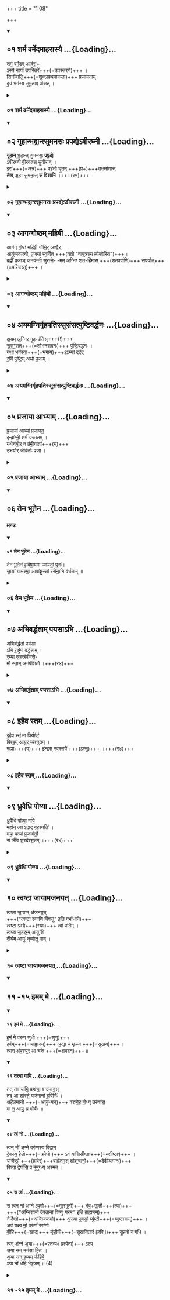 +++
title = "1 08"

+++

<div class="js_include" includetitle="true" newlevelforh1="2" unfilled url="/vedAH_yajuH/taittirIyam/sUtram/ApastambaH/gRhyam/ekAgnikANDam/vishvAsa-prastutiH/1_08/01_sharma_varmedamAharAsyai.md">
<details open><summary><h2>०१ शर्म वर्मेदमाहरास्यै ...{Loading}...</h2></summary>


शर्म॒ वर्मे॒दम् आह॑रा॒+  
ऽस्यै नार्या॑ उप॒स्तिरे॑+++(=उपस्तरणे)+++ ।  
सिनी॑वालि॒+++(=शुक्लप्रथमाकला)+++ प्रजा॑यताम्  
इ॒यं भग॑स्य सुम॒ताव् अ॑सत् ।  

</details>
</div>
<div class="js_include collapsed" includetitle="false" newlevelforh1="3" unfilled url="/vedAH_yajuH/taittirIyam/sUtram/ApastambaH/gRhyam/ekAgnikANDam/sarvASh_TIkAH/1_08/01_sharma_varmedamAharAsyai.md">
<details><summary><h3>०१ शर्म वर्मेदमाहरास्यै ...{Loading}...</h3></summary>
<details><summary>मूलम्</summary>

शर्म॒ वर्मे॒दमाह॑रा॒स्यै नार्या॑ उप॒स्तिरे॑ ।  
सिनी॑वालि॒ प्रजा॑यतामि॒यं भग॑स्य सुम॒ताव॑सत् ।  
</details>
<details><summary>हरदत्तः</summary>

चर्मास्तरणम् - शर्म सुखं वर्म तनुत्राणं एवम्भूतं इदं चर्मआहर । किमर्थम्? अस्यै अस्या नार्याः उपस्तिरे उपस्तरणार्थम् । कृत्येऽर्थे केन्प्रत्ययः । दृष्टेन्दुरमावास्या सिनीवाली । हे सिनीवालि इयं वधूः प्रजायतां प्रजावती भूयात् । भगस्य च देवस्य सुमतौ अनुग्रहात्मिकायां बुद्धौ अन्नत्? स्यात् भवतु सोऽपि त्वत्प्रसादात् इमामनु गृह्णात्वित्यर्थः ॥
</details>
</details>
</div>
<div class="js_include" includetitle="true" newlevelforh1="2" unfilled url="/vedAH_yajuH/taittirIyam/sUtram/ApastambaH/gRhyam/ekAgnikANDam/vishvAsa-prastutiH/1_08/02_gRhAnbhadrAntsumanasaH_prapadye-vIraghnI.md">
<details open><summary><h2>०२ गृहान्भद्रान्त्सुमनसः प्रपद्येऽवीरघ्नी ...{Loading}...</h2></summary>


**गृ॒हान्** भ॒द्रान्त् सु॒मन॑सः॒ **प्रप॒द्ये**  
ऽवी॑रघ्नी वी॒रव॑तस् सु॒वीरान्॑ ।  
इरां॒+++(=अन्नं)+++ वह॑तो घृ॒तम् +++(प्र+)+++उ॒क्षमा॑णा॒स्  
**तेष्व्** अ॒हꣳ सु॒मना॒स् **सं वि॑शामि** ।+++(र५)+++  

</details>
</div>
<div class="js_include collapsed" includetitle="false" newlevelforh1="3" unfilled url="/vedAH_yajuH/taittirIyam/sUtram/ApastambaH/gRhyam/ekAgnikANDam/sarvASh_TIkAH/1_08/02_gRhAnbhadrAntsumanasaH_prapadye-vIraghnI.md">
<details><summary><h3>०२ गृहान्भद्रान्त्सुमनसः प्रपद्येऽवीरघ्नी ...{Loading}...</h3></summary>
<details><summary>मूलम्</summary>

गृ॒हान्भ॒द्रान्त्सु॒मन॑सः॒ प्रप॒द्येऽवी॑रघ्नी वी॒रव॑तस्सु॒वीरान्॑ ।  
इरां॒ वह॑तो घृ॒तमु॒क्षमा॑णा॒स्तेष्व॒हꣳ सु॒मना॒स्सं वि॑शामि ।  
</details>
<details><summary>हरदत्तः</summary>

गृहान् प्रपादयन् वधूं वाचयति - गृहान् अहं प्रपद्ये । कीदृशान्? भद्रान् मनोज्ञान् समुनसः गृहेषु अवस्थिताः श्वश्र्वादयः वधूं दृष्ट्वा सुमनसो भवन्तीति गृहास्सुमनस इत्याह । अवीरघ्नी वीराः पुत्राः अतद्धननस्वभावा अहं वीरवतो देवरादिपुत्रैस्तद्वतः सुवीरान् शोभनरक्षकपुरुषयुक्तान् इरां अन्नं वहतो घृतमुक्षमाणाः ब्राह्मणेषु भुञ्जानेषु यत्र घृतमुक्ष्यते तत इतस्सिच्यते ते गृहा उच्यन्ते घृतमुक्षमाणा इति । द्वितीयार्थे प्रथमा । प्रपद्य च तेषु एवम्भूतेषु गृहेषु अहं सुमनाः भूत्वा संविशामा ।
</details>
</details>
</div>
<div class="js_include" includetitle="true" newlevelforh1="2" unfilled url="/vedAH_yajuH/taittirIyam/sUtram/ApastambaH/gRhyam/ekAgnikANDam/vishvAsa-prastutiH/1_08/03_AgangoShTham_mahiShI.md">
<details open><summary><h2>०३ आगन्गोष्ठम् महिषी ...{Loading}...</h2></summary>


आग॑न् गो॒ष्ठं महि॑षी॒ गोभि॒र् अश्वै॒र्  
आयु॑ष्मत्पत्नी, प्र॒जया॑ स्व॒र्वित् +++(यतो "नापुत्रस्य लोकोस्ति")+++।  
ब॒ह्वीं प्र॒जाञ् ज॒नय॑न्ती सुरत्ने॒-
-मम् अ॒ग्निꣳ श॒त-हि॑मास् +++(शतवर्षाणि)+++ सपर्यात्+++(=परिचरतु)+++ ।  

</details>
</div>
<div class="js_include collapsed" includetitle="false" newlevelforh1="3" unfilled url="/vedAH_yajuH/taittirIyam/sUtram/ApastambaH/gRhyam/ekAgnikANDam/sarvASh_TIkAH/1_08/03_AgangoShTham_mahiShI.md">
<details><summary><h3>०३ आगन्गोष्ठम् महिषी ...{Loading}...</h3></summary>
<details><summary>मूलम्</summary>

आग॑न्गो॒ष्ठं महि॑षी॒ गोभि॒रश्वै॒रायु॑ष्मत्पत्नी प्र॒जया॑ स्व॒र्वित् ।  
ब॒ह्वीं प्र॒जाञ्ज॒नय॑न्ती सुरत्ने॒मम॒ग्निꣳ श॒तहि॑मास्सपर्यात् ।  
</details>
<details><summary>हरदत्तः</summary>

अथोत्तरे त्रयोदश होममन्त्राः- आगन्निति ॥ आगन् आगतवती गोष्ठं गृहं महिषी मम वल्लभा भार्या गोभिः अश्वैश्च पितृकुल लब्धैस्सह आयुष्मान्पतिर्यस्याः सा आयुष्मत्पत्नी अनेनात्मन आयुराशास्ते । प्रजया अपत्येन स्वर्वित् स्वर्गस्य लब्ध्री नापुत्रस्य लोकोस्ति इति प्रजयेत्युक्तम् । तत्र विशेषविधिः बह्वीं प्रजां जनयन्ती सुरत्ना । शोभनधना भूत्वा इममग्निं औपासनाग्निं शतहिमाः शतं संवत्सरान् सपर्यात् परिचरतु अत्रेयं योग्या भवत्वित्यर्थः ॥
</details>
</details>
</div>
<div class="js_include" includetitle="true" newlevelforh1="2" unfilled url="/vedAH_yajuH/taittirIyam/sUtram/ApastambaH/gRhyam/ekAgnikANDam/vishvAsa-prastutiH/1_08/04_ayamagnirgRhapatissusaMsatpuShTivarddhanaH.md">
<details open><summary><h2>०४ अयमग्निर्गृहपतिस्सुसंसत्पुष्टिवर्द्धनः ...{Loading}...</h2></summary>


अ॒यम् अ॒ग्निर् गृ॒ह-प॑तिस्+++(!)+++  
सुस॒ꣳ॒सत्+++(=शोभनसदनः)+++ पु॑ष्टि॒वर्द्ध॑नः ।  
यथा॒ भग॑स्या॒+++(=भगाय)+++ऽऽभ्यां दद॑द्  
र॒यिं पुष्टि॒म् अथो॑ प्र॒जाम् ।  

</details>
</div>
<div class="js_include collapsed" includetitle="false" newlevelforh1="3" unfilled url="/vedAH_yajuH/taittirIyam/sUtram/ApastambaH/gRhyam/ekAgnikANDam/sarvASh_TIkAH/1_08/04_ayamagnirgRhapatissusaMsatpuShTivarddhanaH.md">
<details><summary><h3>०४ अयमग्निर्गृहपतिस्सुसंसत्पुष्टिवर्द्धनः ...{Loading}...</h3></summary>
<details><summary>मूलम्</summary>

अ॒यम॒ग्निर्गृ॒हप॑तिस्सुस॒ꣳ॒सत्पु॑ष्टि॒वर्द्ध॑नः ।  
यथा॒ भग॑स्या॒भ्यां दद॑द्र॒यिं पुष्टि॒मथो॑ प्र॒जाम् ।  
</details>
<details><summary>हरदत्तः</summary>

अयमग्निः औपासनोऽग्निः गृहपतिः मदीयस्य गृहस्य पालयिता सुसंशत् शोभनसदनः पुष्टिवर्धनः मम पुष्टिवर्धनः मम पुष्टेर्वर्धयिता श्रियमिच्छेद्धुताशनात् इति वचनात् । एवम्भूतोग्निः आभ्यां आवाभ्यां दम्पतिभ्यां रयिं धनं पुष्टिं अधो? प्रजां च ददत् दद्यात् । घोर्लोपो लेटि वा । यथा भगस्य भगाय देवाय दत्तवान् । भगग्रहणमुपलक्षणं यथा देवेभ्य इत्यर्थः । देवानामपि हि कर्मजाः सिद्धयः ॥
</details>
</details>
</div>
<div class="js_include" includetitle="true" newlevelforh1="2" unfilled url="/vedAH_yajuH/taittirIyam/sUtram/ApastambaH/gRhyam/ekAgnikANDam/vishvAsa-prastutiH/1_08/05_prajAyA_AbhyAm.md">
<details open><summary><h2>०५ प्रजाया आभ्याम् ...{Loading}...</h2></summary>


प्र॒जाया॑ आभ्यां प्रजापत॒  
इन्द्रा॑ग्नी॒ शर्म॑ यच्छतम् ।  
यथैन॑यो॒र् न प्र॑मी॒याता॑+++(य्)+++  
उ॒भयो॒र् जीव॑तोः प्र॒जा ।  

</details>
</div>
<div class="js_include collapsed" includetitle="false" newlevelforh1="3" unfilled url="/vedAH_yajuH/taittirIyam/sUtram/ApastambaH/gRhyam/ekAgnikANDam/sarvASh_TIkAH/1_08/05_prajAyA_AbhyAm.md">
<details><summary><h3>०५ प्रजाया आभ्याम् ...{Loading}...</h3></summary>
<details><summary>मूलम्</summary>

प्र॒जाया॑ आभ्यां प्रजापत॒ इन्द्रा॑ग्नी॒ शर्म॑ यच्छतम् ।  
यथैन॑यो॒र्न प्र॑मी॒याता॑ उ॒भयो॒र्जीव॑तोः प्र॒जा ।  
</details>
<details><summary>हरदत्तः</summary>

प्रजायै आभ्यां अनयोर्दम्पत्योः या प्रजा तस्यै हे प्रजा तस्यै हे प्रजापते । शर्म यच्छ इति विपरिणामेन सम्बन्धः । हे इन्द्राग्नी । युवां च शर्म यच्छतं यथा एनयोः उभयोः जीवतोः सतोः प्रजा न प्रमीयातै न प्रमीयेत तथा शर्म यच्छतम् ।
</details>
</details>
</div>
<div class="js_include" includetitle="true" newlevelforh1="2" unfilled url="/vedAH_yajuH/taittirIyam/sUtram/ApastambaH/gRhyam/ekAgnikANDam/vishvAsa-prastutiH/1_08/06_tena_bhUtena.md">
<details open><summary><h2>०६ तेन भूतेन ...{Loading}...</h2></summary>

### मन्त्रः

<div class="js_include" includetitle="false" newlevelforh1="2" unfilled="" url="/vedAH/atharva/shaunakam/rUDha-saMhitA/vishvAsa-prastutiH/06/078_dampatyo_rayiprAptaye_prArthanA/01_tena_bhUtena.md">
<details open><summary><h4>०१ तेन भूतेन ...{Loading}...</h4></summary>

तेन॑ भू॒तेन॑ ह॒विषा॒यमा प्या॑यतां॒ पुनः॑।  
जा॒यां याम॑स्मा॒ आवा॑क्षु॒स्तां रसे॑ना॒भि व॑र्धताम् ॥
</details>
</div>
</details>
</div>
<div class="js_include collapsed" includetitle="false" newlevelforh1="3" unfilled url="/vedAH_yajuH/taittirIyam/sUtram/ApastambaH/gRhyam/ekAgnikANDam/sarvASh_TIkAH/1_08/06_tena_bhUtena.md">
<details><summary><h3>०६ तेन भूतेन ...{Loading}...</h3></summary>
<details><summary>मूलम्</summary>

तेन॑ भू॒तेन॑ ह॒विषा॒ऽयमा प्या॑यतां॒ पुनः॑ ।  
जा॒यां याम॑स्मा॒ आवा॑क्षु॒स्ताꣳ रसे॑ना॒भि व॑र्द्धताम् ।  
</details>
<details><summary>हरदत्तः</summary>

तेनेति ॥ यदिदं मया हूयते तेन भूतेन प्राप्तेन वा हविषा अयं जनः आप्यायतां पुनः वीप्सालोपोत्र द्रष्टव्यः पुनः पुनः । किञ्चअस्मै मह्यं यां जायां आवाक्षुः आवहन् दत्तवन्तः तां रसेन आज्यादिना अभिवर्धतां अभिवर्धयत्वयं जनः ॥
</details>
</details>
</div>
<div class="js_include" includetitle="true" newlevelforh1="2" unfilled url="/vedAH_yajuH/taittirIyam/sUtram/ApastambaH/gRhyam/ekAgnikANDam/vishvAsa-prastutiH/1_08/07_abhivarddhatAm_payasA-bhi.md">
<details open><summary><h2>०७ अभिवर्द्धताम् पयसाऽभि ...{Loading}...</h2></summary>


अ॒भिव॑र्द्धतां॒ पय॑सा॒  
ऽभि रा॒ष्ट्रेण॑ वर्द्धताम् ।  
र॒य्या स॒हस्र॑पोषसे॒-  
मौ स्ता॒म् अन॑पेक्षितौ ।+++(र४)+++  

</details>
</div>
<div class="js_include collapsed" includetitle="false" newlevelforh1="3" unfilled url="/vedAH_yajuH/taittirIyam/sUtram/ApastambaH/gRhyam/ekAgnikANDam/sarvASh_TIkAH/1_08/07_abhivarddhatAm_payasA-bhi.md">
<details><summary><h3>०७ अभिवर्द्धताम् पयसाऽभि ...{Loading}...</h3></summary>
<details><summary>मूलम्</summary>

अ॒भिव॑र्द्धतां॒ पय॑सा॒ऽभि रा॒ष्ट्रेण॑ वर्द्धताम् ।  
र॒य्या स॒हस्र॑पोषसे॒मौ स्ता॒मन॑पेक्षितौ ।  
</details>
<details><summary>हरदत्तः</summary>

अभीति ॥ तथा इयं अभिवर्धतां पयसा, राष्ट्रेण गृहक्षेत्रादिना च अभिवर्धताम् । तथा सहस्रपोषसा बहूनां पोषयित्र्या रय्या धनेन इमौ दम्पती अनपेक्षितौ स्तां यथा अनयोरन्यत्रापेक्षा न भवति तथा धनवृद्धिरस्तु ।
</details>
</details>
</div>
<div class="js_include" includetitle="true" newlevelforh1="2" unfilled url="/vedAH_yajuH/taittirIyam/sUtram/ApastambaH/gRhyam/ekAgnikANDam/vishvAsa-prastutiH/1_08/08_ihaiva_stam.md">
<details open><summary><h2>०८ इहैव स्तम् ...{Loading}...</h2></summary>


इ॒हैव स्तं॒ मा वियो॑ष्टं॒  
विश्व॒म् आयु॒र् व्य॑श्नुतम् ।  
म॒ह्या+++(य्)+++ इ॑न्द्रस् स्व॒स्तये॑ +++(ऽस्तु)+++ ।+++(र४)+++  

</details>
</div>
<div class="js_include collapsed" includetitle="false" newlevelforh1="3" unfilled url="/vedAH_yajuH/taittirIyam/sUtram/ApastambaH/gRhyam/ekAgnikANDam/sarvASh_TIkAH/1_08/08_ihaiva_stam.md">
<details><summary><h3>०८ इहैव स्तम् ...{Loading}...</h3></summary>
<details><summary>मूलम्</summary>

इ॒हैव स्तं॒ मा वियो॑ष्टं॒ विश्व॒मायु॒र्व्य॑श्नुतम् ।  
म॒ह्या इ॑न्द्रस्स्व॒स्तये॑ ।  
</details>
<details><summary>हरदत्तः</summary>

इहैषेति ॥ आत्मन एवेदमन्तरात्मानं प्रति वचनम् । हे आवयोरन्तरात्मानौ । इहैव गृहे स्तं भवतं मावियोष्टं कदाचिदपि वियुक्तौ मा भूतम्, विश्वमायुः स ह षोडशं वर्षशतमजीवत् इति श्रुत्युक्तं व्यश्नुतं प्राप्नुतम् । इन्द्रश्च युवयोः मह्यै महत्यै स्वस्तये भवतु ॥
</details>
</details>
</div>
<div class="js_include" includetitle="true" newlevelforh1="2" unfilled url="/vedAH_yajuH/taittirIyam/sUtram/ApastambaH/gRhyam/ekAgnikANDam/vishvAsa-prastutiH/1_08/09_dhruvaidhi_poShyA.md">
<details open><summary><h2>०९ ध्रुवैधि पोष्या ...{Loading}...</h2></summary>


ध्रु॒वैधि पो॑ष्या॒ मयि॒  
मह्य॑न् त्वा ऽदा॒द् बृह॒स्पतिः॑ ।  
मया॒ पत्या॑ प्र॒जाव॑ती॒  
सं जी॑व श॒रद॑श्श॒तम् ।+++(र४)+++  

</details>
</div>
<div class="js_include collapsed" includetitle="false" newlevelforh1="3" unfilled url="/vedAH_yajuH/taittirIyam/sUtram/ApastambaH/gRhyam/ekAgnikANDam/sarvASh_TIkAH/1_08/09_dhruvaidhi_poShyA.md">
<details><summary><h3>०९ ध्रुवैधि पोष्या ...{Loading}...</h3></summary>
<details><summary>मूलम्</summary>

ध्रु॒वैधि पो॑ष्या॒ मयि॒ मह्य॑न्त्वाऽदा॒द्बृह॒स्पतिः॑ ।  
मया॒ पत्या॑ प्र॒जाव॑ती॒ सं जी॑व श॒रद॑श्श॒तम् ।  
</details>
<details><summary>हरदत्तः</summary>

ध्रुवैवीति ॥ हे वधु । मम पोष्या त्वं मयि ध्रुव निश्चला एधि भव । मह्यं त्वा त्वां अदात् बृहस्पतिः । सा त्वं मया पत्या सह प्रजावती भूत्वा सञ्जीव शरदश्शतं बहून् वत्सरान् ॥
</details>
</details>
</div>
<div class="js_include" includetitle="true" newlevelforh1="2" unfilled url="/vedAH_yajuH/taittirIyam/sUtram/ApastambaH/gRhyam/ekAgnikANDam/vishvAsa-prastutiH/1_08/10_tvaShTA_jAyAmajanayat.md">
<details open><summary><h2>१० त्वष्टा जायामजनयत् ...{Loading}...</h2></summary>


त्वष्टा॑ जा॒याम् अ॑जनय॒त्  
+++("त्वष्टा रुपाणि पिंशतु" इति गर्भाधाने)+++  
त्वष्टा॑ ऽस्यै॒+++(स्याः)+++ त्वां पति॑म् ।  
त्वष्टा॑ स॒हस्र॒म् आयूꣳ॑षि  
दी॒र्घम् आयुः॑ कृणोतु वाम् ।  

</details>
</div>
<div class="js_include collapsed" includetitle="false" newlevelforh1="3" unfilled url="/vedAH_yajuH/taittirIyam/sUtram/ApastambaH/gRhyam/ekAgnikANDam/sarvASh_TIkAH/1_08/10_tvaShTA_jAyAmajanayat.md">
<details><summary><h3>१० त्वष्टा जायामजनयत् ...{Loading}...</h3></summary>
<details><summary>मूलम्</summary>

त्वष्टा॑ जा॒याम॑जनय॒त् त्वष्टा॑ऽस्यै॒ त्वां पति॑म् ।  
त्वष्टा॑ स॒हस्र॒मायूꣳ॑षि दी॒र्घमायुः॑ कृणोतु वाम् ।  
</details>
<details><summary>हरदत्तः</summary>

त्वष्टेति । यावच्छो वै रेतसः स्सिक्तस्य त्वष्टा रूपाणि विकरोति त्वष्टा रुपाणि पिंशतु इति च रूपनिर्माणे कर्तृत्वेन श्रुतो यः त्वष्टा स त्वष्टा इमां जायां अजनयत् । तथा अस्यै अस्याः त्वां पतिं च त्वष्टा एवाजनयत् हे मदीयान्तरात्मन् । स एव त्वष्टा वां युवयोः अन्तरात्मनोः सहस्रमायूंषि बहूनि अन्ननि दीर्घमायुश्च कृणोतु करोतु ॥
</details>
</details>
</div>
<div class="js_include" includetitle="true" newlevelforh1="2" unfilled url="/vedAH_Rk/shAkalam/saMhitA/vishvAsa-prastutiH/01/025/19_imaM_me.md">
<details open><summary><h2>११ -१५ इमम् मे ...{Loading}...</h2></summary>
<div class="js_include" includetitle="false" newlevelforh1="2" unfilled="" url="/vedAH_Rk/shAkalam/saMhitA/vishvAsa-prastutiH/01/025/19_imaM_me.md">
<details open><summary><h4>१९ इमं मे ...{Loading}...</h4></summary>

इ॒मं मे॑ वरुण श्रुधी॒ +++(=श्रुणु)+++  
हव॑म्+++(=आह्वानम्)+++ अ॒द्या च॑ मृळय +++(=सुखय)+++।  
त्वाम् अ॑व॒स्युर् आ च॑के +++(=अवदन्)+++॥  

</details>
</div>
<div class="js_include" includetitle="false" newlevelforh1="2" unfilled="" url="/vedAH_Rk/shAkalam/saMhitA/vishvAsa-prastutiH/01/024/11_tattvA_yAmi.md">
<details open><summary><h4>११ तत्त्वा यामि ...{Loading}...</h4></summary>


तत् त्वा॑ यामि॒ ब्रह्म॑णा॒ वन्द॑मान॒स्  
तद् आ शा॑स्ते॒ यज॑मानो ह॒विर्भिः॑ ।  
अहे॑ळमानो +++(=अक्रुध्यन्)+++ वरुणे॒ह बो॒ध्य् उरु॑शंस॒  
मा न॒ आयुः॒ प्र मो॑षीः ॥

</details>
</div>
<div class="js_include" includetitle="false" newlevelforh1="2" unfilled="" url="/vedAH_Rk/shAkalam/saMhitA/vishvAsa-prastutiH/04/001/04_tvaM_no.md">
<details open><summary><h4>०४ त्वं नो ...{Loading}...</h4></summary>

त्वन् नो॑ अग्ने॒ वरु॑णस्य वि॒द्वान्  
दे॒वस्य॒ हेडो+++(=क्रोधो )+++ ऽव॑ यासिसीष्ठाः+++(=यक्षीष्ठाः)+++ ।  
यजि॑ष्ठो॒ +++(हविर्)+++वह्नि॑तम॒श् शोशु॑चानो॒+++(=देदीप्यमानः)+++  
विश्वा॒ द्वेषाँ॑सि॒ प्र मु॑मुग्ध्य् अ॒स्मत् ।
</details>
</div>
<div class="js_include" includetitle="false" newlevelforh1="2" unfilled="" url="/vedAH_Rk/shAkalam/saMhitA/vishvAsa-prastutiH/04/001/05_sa_tvaM.md">
<details open><summary><h4>०५ स त्वं ...{Loading}...</h4></summary>

स त्वन् नो॑ अग्ने ऽव॒मो+++(=मूलभूतो)+++ भ॑व॒+ऊ॒ती+++(त्या)+++  
+++(“अग्निरवमो देवतानां विष्णुः परमः” इति ब्राह्मणम्)+++  
नेदि॑ष्ठो+++(=अन्तिकतमो)+++ अ॒स्या उ॒षसो॒ व्यु॑ष्टौ+++(=व्युष्टायाम्)+++ ।  
अव॑ यक्ष्व नो॒ वरु॑णँ ररा॑णो  
वी॒हि+++(=खाद)+++ मृ॑डी॒कँ+++(=सुखयितारं [हविः])+++ सु॒हवो॑ न एधि ।

</details>
</div>



त्वम् अ॑ग्ने अ॒या+++(=एतव्यः/ प्रत्येता)+++ ऽस्य्  
अ॒या सन् मन॑सा हि॒तः ।  
अ॒या सन् ह॒व्यम् ऊ॑हिषे॒  
ऽया नो॑ धेहि भेष॒जम् ॥ (4)

</details>
</div>
<div class="js_include collapsed" includetitle="false" newlevelforh1="3" unfilled url="/vedAH_Rk/shAkalam/saMhitA/sarvASh_TIkAH/01/025/19_imaM_me.md">
<details><summary><h3>११ -१५ इमम् मे ...{Loading}...</h3></summary>
<details><summary>मूलम्</summary>

इ॒मं मे॑ वरुण॒  
तत्त्वा॑ यामि॒  
त्वन्नो॑ अग्ने॒  
स त्वन्नो॑ अग्ने॒  
त्वम॑ग्ने अ॒यासि॑ ॥ (८)
</details>
<details><summary>हरदत्तः</summary>

इमं मे वरुण इत्यादयः पञ्च गताः ॥


इति श्रीहरदत्तविरचिते एकाग्निकाण्डमन्त्रव्याख्याने अष्टमः खण्डः ॥
</details>
</details>
</div>
